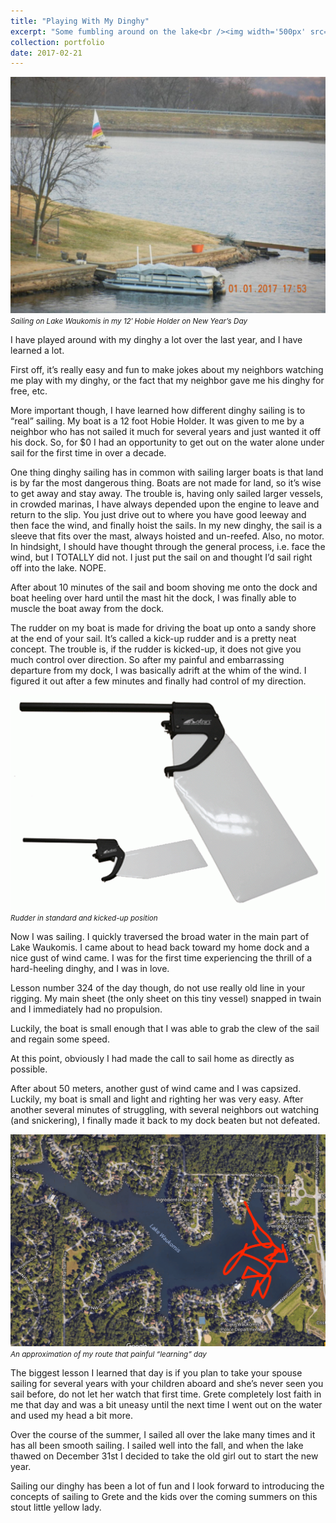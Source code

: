```yaml
---
title: "Playing With My Dinghy"
excerpt: "Some fumbling around on the lake<br /><img width='500px' src='/images/sailing-blog/dinghy.jpeg' alt='14 foot Hobie' />"
collection: portfolio
date: 2017-02-21
---
```


![14 foot Hobie](/images/sailing-blog/dinghy.jpeg)
<small><em>Sailing on Lake Waukomis in my 12′ Hobie Holder on New Year’s Day</em></small>

I have played around with my dinghy a lot over the last year, and I have learned a lot.

First off, it’s really easy and fun to make jokes about my neighbors watching me play with my dinghy, or the fact that my neighbor gave me his dinghy for free, etc.

More important though, I have learned how different dinghy sailing is to “real” sailing. My boat is a 12 foot Hobie Holder. It was given to me by a neighbor who has not sailed it much for several years and just wanted it off his dock. So, for $0 I had an opportunity to get out on the water alone under sail for the first time in over a decade.

One thing dinghy sailing has in common with sailing larger boats is that land is by far the most dangerous thing. Boats are not made for land, so it’s wise to get away and stay away. The trouble is, having only sailed larger vessels, in crowded marinas, I have always depended upon the engine to leave and return to the slip. You just drive out to where you have good leeway and then face the wind, and finally hoist the sails. In my new dinghy, the sail is a sleeve that fits over the mast, always hoisted and un-reefed. Also, no motor. In hindsight, I should have thought through the general process, i.e. face the wind, but I TOTALLY did not. I just put the sail on and thought I’d sail right off into the lake. NOPE.

After about 10 minutes of the sail and boom shoving me onto the dock and boat heeling over hard until the mast hit the dock, I was finally able to muscle the boat away from the dock.

The rudder on my boat is made for driving the boat up onto a sandy shore at the end of your sail. It’s called a kick-up rudder and is a pretty neat concept. The trouble is, if the rudder is kicked-up, it does not give you much control over direction. So after my painful and embarrassing departure from my dock, I was basically adrift at the whim of the wind. I figured it out after a few minutes and finally had control of my direction.

![Kick-up rudder](/images/sailing-blog/rudder.gif)
<small><em>Rudder in standard and kicked-up position</em></small>

Now I was sailing. I quickly traversed the broad water in the main part of Lake Waukomis. I came about to head back toward my home dock and a nice gust of wind came. I was for the first time experiencing the thrill of a hard-heeling dinghy, and I was in love.

Lesson number 324 of the day though, do not use really old line in your rigging. My main sheet (the only sheet on this tiny vessel) snapped in twain and I immediately had no propulsion.

Luckily, the boat is small enough that I was able to grab the clew of the sail and regain some speed.

At this point, obviously I had made the call to sail home as directly as possible.

After about 50 meters, another gust of wind came and I was capsized. Luckily, my boat is small and light and righting her was very easy. After another several minutes of struggling, with several neighbors out watching (and snickering), I finally made it back to my dock beaten but not defeated.

![Crazy route](/images/sailing-blog/route.png)
<small><em>An approximation of my route that painful “learning” day</em></small>

The biggest lesson I learned that day is if you plan to take your spouse sailing for several years with your children aboard and she’s never seen you sail before, do not let her watch that first time. Grete completely lost faith in me that day and was a bit uneasy until the next time I went out on the water and used my head a bit more.

Over the course of the summer, I sailed all over the lake many times and it has all been smooth sailing. I sailed well into the fall, and when the lake thawed on December 31st I decided to take the old girl out to start the new year.

Sailing our dinghy has been a lot of fun and I look forward to introducing the concepts of sailing to Grete and the kids over the coming summers on this stout little yellow lady.
